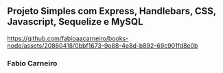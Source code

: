 ## Projeto Simples com Express, Handlebars, CSS, Javascript, Sequelize e MySQL

https://github.com/fabioaacarneiro/books-node/assets/20860418/0bbf1673-9e88-4e8d-b892-69c901fd8e0b

### Fabio Carneiro
